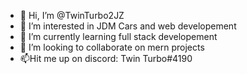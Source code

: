 - 👋 Hi, I’m @TwinTurbo2JZ
- 👀 I’m interested in JDM Cars and web developement
- 🌱 I’m currently learning full stack developement
- 💞️ I’m looking to collaborate on mern projects
- 📫Hit me up on discord: Twin Turbo#4190

<!---
TwinTurbo2JZ/TwinTurbo2JZ is a ✨ special ✨ repository because its `README.md` (this file) appears on your GitHub profile.
You can click the Preview link to take a look at your changes.
--->
